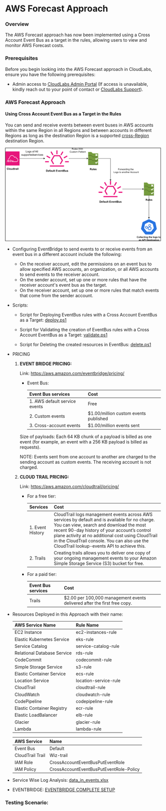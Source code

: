 # AWS Forecast Approach

### Overview

The AWS Forecast approach has now been implemented using a Cross Account Event Bus as a target in the rules, allowing users to view and monitor AWS Forecast costs.   

### Prerequisites

Before you begin looking into the AWS Forecast approach in CloudLabs, ensure you have the following prerequisites:

- Admin access to [CloudLabs Admin Portal](https://admin.cloudlabs.ai/) (If access is unavailable, kindly reach out to your point of contact or [CloudLabs Support](https://docs.cloudlabs.ai/RequestSupport)).

### AWS Forecast Approach

#### Using Cross Account Event Bus as a Target in the Rules

You can send and receive events between event buses in AWS accounts within the same Region in all Regions and between accounts in different Regions as long as the destination Region is a supported [cross-Region](https://docs.aws.amazon.com/eventbridge/latest/userguide/eb-cross-region.html) destination Region.

![](./img/01.png) 

- Configuring EventBridge to send events to or receive events from an event bus in a different account include the following:
  - On the receiver account, edit the permissions on an event bus to allow specified AWS accounts, an organization, or all AWS accounts to send events to the receiver account.
  - On the sender account, set up one or more rules that have the receiver account's event bus as the target.
  - On the receiver account, set up one or more rules that match events that come from the sender account.

- Scripts:
  - Script for Deploying EventBus rules with a Cross Account EventBus as a Target: [deploy.ps1](https://spektrasystems.sharepoint.com/:u:/s/ISVTS/Ec-trXQVEjlNl2oTWUeJ_vgBIy1cFMh0gmPbeu5cAJSmzA?e=c0UFT8) 

  - Script for Validating the creation of EventBus rules with a Cross Account EventBus as a Target: [validate.ps1](https://spektrasystems.sharepoint.com/:u:/s/ISVTS/EdsVS_wGiqtIttct2upWsx8Bfqxt22ZdVVZKBLHJs9T_uA?e=B3Fqxi) 

  - Script for Deleting the created resources in EventBus: [delete.ps1](https://spektrasystems.sharepoint.com/:u:/s/ISVTS/ETjrwT2KG2tFn6kURfJi8rMBP3_twn24K67Q_3_8y7k_iA?e=mrqZQ5) 

- PRICING

  1. **EVENT BRIDGE PRICING:**

     Link: https://aws.amazon.com/eventbridge/pricing/
    
     -  Event Bus:

        | Event Bus services | Cost | 
        |----------|----------|
        | 1. AWS default service events  | Free   |
        | 2. Custom events   | $1.00/million custom events published  | 
        | 3. Cross-account events   | $1.00/million events sent   |

     Size of payloads: Each 64 KB chunk of a payload is billed as one event (for example, an event with a 256 KB payload is billed as requests).

     NOTE: Events sent from one account to another are charged to the sending account as custom events. The receiving account is not charged.

  2. **CLOUD TRAIL PRICING:**

     Link: https://aws.amazon.com/cloudtrail/pricing/

     -  For a free tier:
 
        | Services | Cost | 
        |----------|----------|
        | 1. Event History | CloudTrail logs management events across AWS services by default and is available for no charge. You can view, search and download the most recent 90-day history of your account’s control 	plane activity at no additional cost using CloudTrail in the CloudTrail console. You can also use the CloudTrail lookup-events API to achieve this.|
        | 2. Trails  | Creating trails allows you to deliver one copy of your ongoing management events to your Amazon Simple Storage Service (S3) bucket for free.  |  

        
     -  For a paid tier:

        | Event Bus services | Cost | 
        |----------|----------|
        | Trails  | $2.00 per 100,000 management events delivered after the first free copy.   |
      
- Resources Deployed in this Approach with their name: 

  | AWS Service Name              | Rule Name               |
  |-------------------------------|-------------------------|
  | EC2 Instance                  | ec2-instances-rule      |
  | Elastic Kubernetes Service     | eks-rule                |
  | Service Catalog               | service-catalog-rule    |
  | Relational Database Service    | rds-rule                |
  | CodeCommit                    | codecommit-rule         |
  | Simple Storage Service        | s3-rule                 |
  | Elastic Container Service      | ecs-rule                |
  | Location Service              | location-service-rule   |
  | CloudTrail                    | cloudtrail-rule         |
  | CloudWatch                    | cloudwatch-rule         |
  | CodePipeline                  | codepipeline-rule       |
  | Elastic Container Registry     | ecr-rule                |
  | Elastic LoadBalancer          | elb-rule                |
  | Glacier                       | glacier-rule            |
  | Lambda                        | lambda-rule             |


  | AWS Service        | Name                                   |
  |--------------------|----------------------------------------|
  | Event Bus          | Default                                |
  | CloudTrail Trail   | Wiz-trail                              |
  | IAM Role           | CrossAccountEventBusPutEventRole       |
  | IAM Policy         | CrossAccountEventBusPutEventRole-Policy |

- Service Wise Log Analysis: [data_in_events.xlsx](https://spektrasystems.sharepoint.com/:x:/s/ISVTS/ERf28KRSaxVPoOxVw_VlTz0BUstaCk9rwH0HqCB8RY_OBA?e=wWhVCk) 

- EVENTBRIDGE: [EVENTBRIDGE COMPLETE SETUP](https://spektrasystems.sharepoint.com/:b:/s/ISVTS/Ec0axSGs-eNAu1V-yhxZa5gBNPZZ24UlKBGnuGp7LnV0bQ?e=IVKAC1)

### Testing Scenario: 


